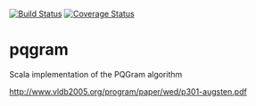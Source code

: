 [![Build Status](https://travis-ci.org/hythloday/pqgram.svg?branch=master)](https://travis-ci.org/hythloday/pqgram)
[![Coverage Status](https://coveralls.io/repos/hythloday/pqgram/badge.svg?branch=master&service=github)](https://coveralls.io/github/hythloday/pqgram?branch=master)

# pqgram
Scala implementation of the PQGram algorithm

http://www.vldb2005.org/program/paper/wed/p301-augsten.pdf
